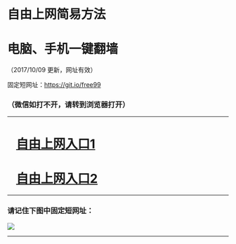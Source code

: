 ﻿# 自由上网简易方法

# 电脑、手机一键翻墙

（2017/10/09 更新，网址有效）

固定短网址：https://git.io/free99

### （微信如打不开，请转到浏览器打开）


***





# &nbsp;&nbsp; <a href="http://ft261923970.fwq-tz-1001.info/fwqtz01.html?t=100900116014 " target="_blank">自由上网入口1</a>
# &nbsp;&nbsp; <a href="http://ft652213022.fwq-tz-1002.info/fwqtz02.html?t=100900114154 " target="_blank">自由上网入口2</a>
***

### 请记住下图中固定短网址：

<img src="https://s3-us-west-2.amazonaws.com/fwq-1001/yjfq-20170905okok.png" /> 


***

